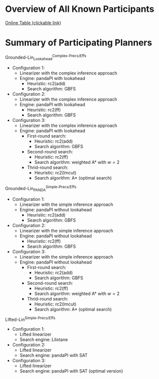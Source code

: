 # Overview of All Known Participants

[Online Table (clickable link)](https://docs.google.com/spreadsheets/d/1SekZKjNuVmWJgy_UxavCPydoqVcYevxCrwu3eQBxmSU/edit#gid=0)

# Summary of Participating Planners

$\text{Grounded-Lin}^{\text{Complex-Precs/Effs}}_{\text{Lookahead}}$

+ Configuration 1:
    * Linearizer with the complex inference approach
    * Engine: pandaPI with lookahead
        + Heuristic: rc2(add)
        + Search algorithm: GBFS
+ Configuration 2:
    * Linearizer with the complex inference approach
    * Engine: pandaPI with lookahead
        + Heuristic: rc2(ff)
        + Search algorithm: GBFS
+ Configuration 3:
    * Linearizer with the complex inference approach
    * Engine: pandaPI with lookahead
        + First-round search:
            * Heuristic: rc2(add)
            * Search algorithm: GBFS
        + Second-round search:
            * Heuristic: rc2(ff)
            * Search algorithm: weighted A* with $w=2$
        + Thrid-round search:
            * Heuristic: rc2(lmcut)
            * Search algorithm: A* (optimal search)

$\text{Grounded-Lin}^{\text{Simple-Precs/Effs}}_{\text{PANDA}}$

+ Configuration 1:
    * Linearizer with the simple inference approach
    * Engine: pandaPI without lookahead
        + Heuristic: rc2(add)
        + Search algorithm: GBFS
+ Configuration 2:
    * Linearizer with the simple inference approach
    * Engine: pandaPI without lookahead
        + Heuristic: rc2(ff)
        + Search algorithm: GBFS
+ Configuration 3:
    * Linearizer with the simple inference approach
    * Engine: pandaPI without lookahead
        + First-round search:
            * Heuristic: rc2(add)
            * Search algorithm: GBFS
        + Second-round search:
            * Heuristic: rc2(ff)
            * Search algorithm: weighted A* with $w=2$
        + Thrid-round search:
            * Heuristic: rc2(lmcut)
            * Search algorithm: A* (optimal search)

$\text{Lifted-Lin}^{\text{Simple-Precs/Effs}}$
  * Configuration 1:
    + Lifted linearizer
    + Search engine: Lilotane
  * Configuration 2:
    + Lifted linearizer
    + Search engine: pandaPI with SAT
  * Configuration 3:
    + Lifted linearizer
    + Search engine: pandaPI with SAT (optimal version) 
